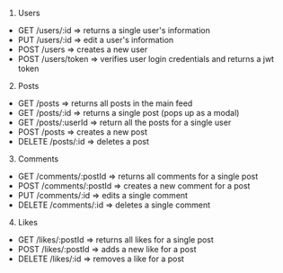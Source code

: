 1. Users

- GET /users/:id => returns a single user's information
- PUT /users/:id => edit a user's information
- POST /users => creates a new user
- POST /users/token => verifies user login credentials and returns a jwt token

2. Posts

- GET /posts => returns all posts in the main feed
- GET /posts/:id => returns a single post (pops up as a modal)
- GET /posts/:userId => return all the posts for a single user
- POST /posts => creates a new post
- DELETE /posts/:id => deletes a post

3. Comments

- GET /comments/:postId => returns all comments for a single post
- POST /comments/:postId => creates a new comment for a post
- PUT /comments/:id => edits a single comment
- DELETE /comments/:id => deletes a single comment

4. Likes

- GET /likes/:postId => returns all likes for a single post
- POST /likes/:postId => adds a new like for a post
- DELETE /likes/:id => removes a like for a post
